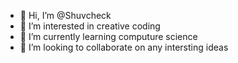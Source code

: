 - 👋 Hi, I’m @Shuvcheck
- 👀 I’m interested in creative coding
- 🌱 I’m currently learning computure science
- 💞️ I’m looking to collaborate on any intersting ideas

<!---
Shuvcheck/Shuvcheck is a ✨ special ✨ repository because its `README.md` (this file) appears on your GitHub profile.
You can click the Preview link to take a look at your changes.
--->
